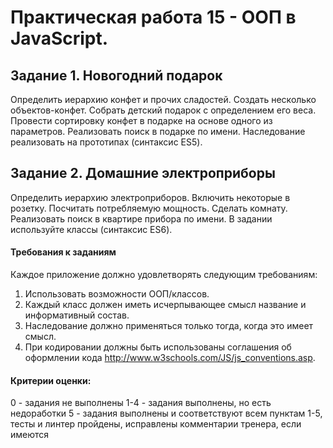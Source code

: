 # Практическая работа 15 - ООП в JavaScript.

## Задание 1. Новогодний подарок

Определить иерархию конфет и прочих сладостей. Создать несколько объектов-конфет. Собрать детский подарок с определением его веса. Провести сортировку конфет в подарке на основе одного из параметров. Реализовать поиск в подарке по имени. Наследование реализовать на прототипах (синтаксис ES5).<br>

## Задание 2. Домашние электроприборы

Определить иерархию электроприборов. Включить некоторые в розетку. Посчитать потребляемую мощность. Сделать комнату. Реализовать поиск в квартире прибора по имени. В задании используйте классы (синтаксис ES6).

#### Требования к заданиям
Каждое приложение должно удовлетворять следующим требованиям:

1. Использовать возможности ООП/классов.
2. Каждый класс должен иметь исчерпывающее смысл название и информативный состав.
3. Наследование должно применяться только тогда, когда это имеет смысл.
4. При кодировании должны быть использованы соглашения об оформлении кода http://www.w3schools.com/JS/js_conventions.asp.

#### Критерии оценки: 
0 - задания не выполнены
1-4 - задания выполнены, но есть недоработки
5 - задания выполнены и соответствуют всем пунктам 1-5, тесты и линтер пройдены, исправлены комментарии тренера, если имеются
